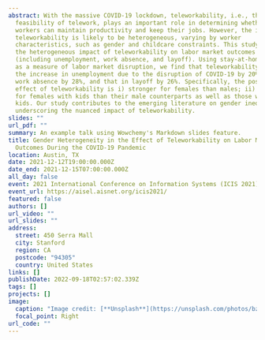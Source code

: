 ```yaml
---
abstract: With the massive COVID-19 lockdown, teleworkability, i.e., the
  feasibility of telework, plays an important role in determining whether
  workers can maintain productivity and keep their jobs. However, the impact of
  teleworkability is likely to be heterogeneous, varying by worker
  characteristics, such as gender and childcare constraints. This study examines
  the heterogeneous impact of teleworkability on labor market outcomes
  (including unemployment, work absence, and layoff). Using stay-at-home order
  as a measure of labor market disruption, we find that teleworkability offsets
  the increase in unemployment due to the disruption of COVID-19 by 20%, that in
  work absence by 28%, and that in layoff by 26%. Specifically, the positive
  effect of teleworkability is i) stronger for females than males; ii) stronger
  for females with kids than their male counterparts as well as those without
  kids. Our study contributes to the emerging literature on gender inequality by
  underscoring the nuanced impact of teleworkability.
slides: ""
url_pdf: ""
summary: An example talk using Wowchemy's Markdown slides feature.
title: Gender Heterogeneity in the Effect of Teleworkability on Labor Market
  Outcomes During the COVID-19 Pandemic
location: Austin, TX
date: 2021-12-12T19:00:00.000Z
date_end: 2021-12-15T07:00:00.000Z
all_day: false
event: 2021 International Conference on Information Systems (ICIS 2021)
event_url: https://aisel.aisnet.org/icis2021/
featured: false
authors: []
url_video: ""
url_slides: ""
address:
  street: 450 Serra Mall
  city: Stanford
  region: CA
  postcode: "94305"
  country: United States
links: []
publishDate: 2022-09-18T02:57:02.339Z
tags: []
projects: []
image:
  caption: "Image credit: [**Unsplash**](https://unsplash.com/photos/bzdhc5b3Bxs)"
  focal_point: Right
url_code: ""
---
```

